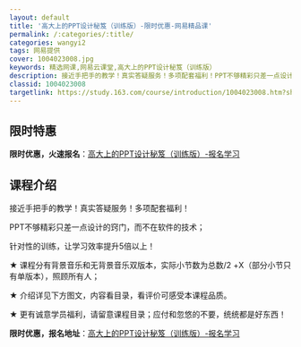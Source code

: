 ```yaml
---
layout: default
title: '高大上的PPT设计秘笈（训练版）-限时优惠-网易精品课'
permalink: /:categories/:title/
categories: wangyi2
tags: 网易提供
cover: 1004023008.jpg
keywords: 精选网课,网易云课堂,高大上的PPT设计秘笈（训练版）
description: 接近手把手的教学！真实答疑服务！多项配套福利！PPT不够精彩只差一点设计的窍门，而不在软件的技术；针对性的训练，让学习效
classid: 1004023008
targetlink: https://study.163.com/course/introduction/1004023008.htm?share=1&shareId=1025206652&utm_campaign=share&utm_medium=iphoneShare&utm_source=&utm_u=1025206652
---
```


## 限时特惠

**限时优惠，火速报名**：[高大上的PPT设计秘笈（训练版）-报名学习](https://study.163.com/course/introduction/1004023008.htm?share=1&shareId=1025206652&utm_campaign=share&utm_medium=iphoneShare&utm_source=&utm_u=1025206652)

## 课程介绍

接近手把手的教学！真实答疑服务！多项配套福利！

PPT不够精彩只差一点设计的窍门，而不在软件的技术；

针对性的训练，让学习效率提升5倍以上！



★ 课程分有背景音乐和无背景音乐双版本，实际小节数为总数/2 +X（部分小节只有单版本），照顾所有人；

★ 介绍详见下方图文，内容看目录，看评价可感受本课程品质。

★ 更有诚意学员福利，请留意课程目录；应付和忽悠的不要，统统都是好东西！

**限时优惠，报名地址**：[高大上的PPT设计秘笈（训练版）-报名学习](https://study.163.com/course/introduction/1004023008.htm?share=1&shareId=1025206652&utm_campaign=share&utm_medium=iphoneShare&utm_source=&utm_u=1025206652)

